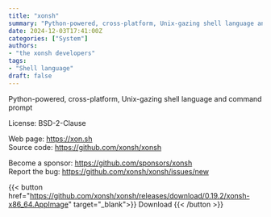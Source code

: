 ```yaml
---
title: "xonsh"
summary: "Python-powered, cross-platform, Unix-gazing shell language and command prompt."
date: 2024-12-03T17:41:00Z
categories: ["System"]
authors:
- "the xonsh developers"
tags: 
- "Shell language"
draft: false
---
```


Python-powered, cross-platform, Unix-gazing shell language and command prompt

License: BSD-2-Clause

Web page: <https://xon.sh>  
Source code: <https://github.com/xonsh/xonsh>

Become a sponsor: <https://github.com/sponsors/xonsh>  
Report the bug: <https://github.com/xonsh/xonsh/issues/new>  

{{< button href="https://github.com/xonsh/xonsh/releases/download/0.19.2/xonsh-x86_64.AppImage" target="_blank">}}
Download
{{< /button >}}